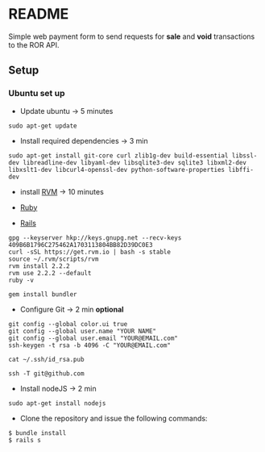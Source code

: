 # README

Simple web payment form to send requests for **sale** and **void** transactions to the ROR API. 

## Setup

### Ubuntu set up

* Update ubuntu -> 5 minutes
```
sudo apt-get update
```

* Install required dependencies -> 3 min
```
sudo apt-get install git-core curl zlib1g-dev build-essential libssl-dev libreadline-dev libyaml-dev libsqlite3-dev sqlite3 libxml2-dev libxslt1-dev libcurl4-openssl-dev python-software-properties libffi-dev
```

* install [RVM](https://rvm.io/rvm/install) -> 10 minutes

* [Ruby](http://ruby-doc.org/)
* [Rails](http://guides.rubyonrails.org/)
```
gpg --keyserver hkp://keys.gnupg.net --recv-keys 409B6B1796C275462A1703113804BB82D39DC0E3
curl -sSL https://get.rvm.io | bash -s stable
source ~/.rvm/scripts/rvm
rvm install 2.2.2
rvm use 2.2.2 --default
ruby -v

gem install bundler
```

* Configure Git -> 2 min **optional**
```
git config --global color.ui true
git config --global user.name "YOUR NAME"
git config --global user.email "YOUR@EMAIL.com"
ssh-keygen -t rsa -b 4096 -C "YOUR@EMAIL.com"

cat ~/.ssh/id_rsa.pub

ssh -T git@github.com
```

* Install nodeJS -> 2 min
```
sudo apt-get install nodejs
```

* Clone the repository and issue the following commands:
```
$ bundle install
$ rails s
```
